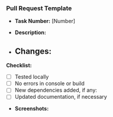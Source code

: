 ### Pull Request Template

- **Task Number:** [Number]
- **Description:**


- **Changes:**
  -

**Checklist:**
- [ ] Tested locally
- [ ] No errors in console or build
- [ ] New dependencies added, if any:
- [ ] Updated documentation, if necessary

- **Screenshots:**
